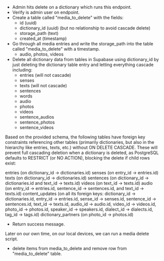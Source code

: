 - Admin hits delete on a dictionary which runs this endpoint.
- Verify is admin user on endpoint.
- Create a table called "media_to_delete" with the fields:
  - id (uuid)
  - dictionary_id (uuid) (but no relationship to avoid cascade delete)
  - storage_path (text)
  - created_at (timestamp)
- Go through all media entries and write the storage_path into the table called "media_to_delete" with a timestamp.
  - audio, photos, videos
- Delete all dictionary data from tables in Supabase using dictionary_id by just deleting the dictionary table entry and letting everything cascade including:
  - entries (will not cascade)
  - senses
  - texts (will not cascade)
  - sentences
  - words
  - audio
  - photos
  - videos
  - sentence_audios
  - sentence_photos
  - sentence_videos

Based on the provided schema, the following tables have foreign key constraints referencing other tables (primarily dictionaries, but also in the hierarchy like entries, texts, etc.) without ON DELETE CASCADE. These will prevent full cascading deletion when a dictionary is deleted, as PostgreSQL defaults to RESTRICT (or NO ACTION), blocking the delete if child rows exist:

entries (on dictionary_id → dictionaries.id)
senses (on entry_id → entries.id)
texts (on dictionary_id → dictionaries.id)
sentences (on dictionary_id → dictionaries.id and text_id → texts.id)
videos (on text_id → texts.id)
audio (on entry_id → entries.id, sentence_id → sentences.id, and text_id → texts.id)
content_updates (on all its foreign keys: dictionary_id → dictionaries.id, entry_id → entries.id, sense_id → senses.id, sentence_id → sentences.id, text_id → texts.id, audio_id → audio.id, video_id → videos.id, photo_id → photos.id, speaker_id → speakers.id, dialect_id → dialects.id, tag_id → tags.id)
dictionary_partners (on photo_id → photos.id)

- Return success message.

Later on our own time, on our local devices, we can run a media delete script.
- delete items from media_to_delete and remove row from "media_to_delete" table.
